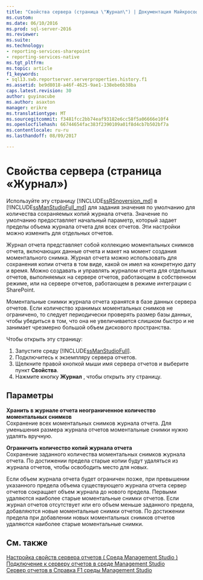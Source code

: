 ```yaml
---
title: "Свойства сервера (страница \"Журнал\") | Документация Майкрософт"
ms.custom: 
ms.date: 06/10/2016
ms.prod: sql-server-2016
ms.reviewer: 
ms.suite: 
ms.technology:
- reporting-services-sharepoint
- reporting-services-native
ms.tgt_pltfrm: 
ms.topic: article
f1_keywords:
- sql13.swb.reportserver.serverproperties.history.f1
ms.assetid: be9d8018-a46f-4625-9ae1-138ebe6b38ba
caps.latest.revision: 30
author: guyinacube
ms.author: asaxton
manager: erikre
ms.translationtype: MT
ms.sourcegitcommit: f3481fcc2bb74eaf93182e6cc58f5a06666e10f4
ms.openlocfilehash: 66744654fac383f2390109a01f8d4cb7b502bf7a
ms.contentlocale: ru-ru
ms.lasthandoff: 08/09/2017

---
```

# <a name="server-properties-history-page"></a>Свойства сервера (страница «Журнал»)
  Используйте эту страницу [!INCLUDE[ssRSnoversion_md](../../includes/ssrsnoversion-md.md)] в [!INCLUDE[ssManStudioFull_md](../../includes/ssmanstudiofull-md.md)] для задания значения по умолчанию для количества сохраняемых копий журнала отчета. Значение по умолчанию предоставляет начальный параметр, который задает пределы объема журнала отчета для всех отчетов. Эти настройки можно изменить для отдельных отчетов.  
  
 Журнал отчета представляет собой коллекцию моментальных снимков отчета, включающих данные отчета и макет на момент создания моментального снимка. Журнал отчета можно использовать для сохранения копии отчета в том виде, какой он имел на конкретную дату и время. Можно создавать и управлять журналом отчета для отдельных отчетов, выполняемых на сервере отчетов, работающем в собственном режиме, или на сервере отчетов, работающем в режиме интеграции с SharePoint.  
  
 Моментальные снимки журнала отчета хранятся в базе данных сервера отчетов. Если количество хранимых моментальных снимков не ограничено, то следует периодически проверять размер базы данных, чтобы убедиться в том, что она не увеличивается слишком быстро и не занимает чрезмерно большой объем дискового пространства.  
  
 Чтобы открыть эту страницу:
 1) Запустите среду [!INCLUDE[ssManStudioFull](../../includes/ssmanstudiofull-md.md)].
 2) Подключитесь к экземпляру сервера отчетов.
 3) Щелкните правой кнопкой мыши имя сервера отчетов и выберите пункт **Свойства**.
 4) Нажмите кнопку **Журнал** , чтобы открыть эту страницу.  
  
## <a name="options"></a>Параметры  
 **Хранить в журнале отчета неограниченное количество моментальных снимков**  
 Сохранение всех моментальных снимков журнала отчета. Для уменьшения размера журнала отчетов моментальные снимки нужно удалять вручную.  
  
 **Ограничить количество копий журнала отчета**  
 Сохранение заданного количества моментальных снимков журнала отчета. По достижении предела старые копии будут удаляться из журнала отчетов, чтобы освободить место для новых.  
  
 Если объем журнала отчета будет ограничен позже, при превышении указанного предела объема существующего журнала отчета сервер отчетов сокращает объем журнала до нового предела. Первыми удаляются наиболее старые моментальные снимки отчетов. Если журнал отчетов отсутствует или его объем меньше заданного предела, добавляются новые моментальные снимки отчетов. По достижении предела при добавлении новых моментальных снимков отчетов удаляются наиболее старые моментальные снимки.  
  
## <a name="see-also"></a>См. также  
 [Настройка свойств сервера отчетов &#40; Среда Management Studio &#41;](../../reporting-services/tools/set-report-server-properties-management-studio.md)   
 [Подключение к серверу отчетов в среде Management Studio](../../reporting-services/tools/connect-to-a-report-server-in-management-studio.md)   
 [Сервер отчетов в Справка F1 среды Management Studio](../../reporting-services/tools/report-server-in-management-studio-f1-help.md)  
  
  

